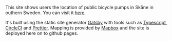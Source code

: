This site shows users the location of public bicycle pumps in Skåne in outhern Sweden. You can visit it [here](https://wisechimp.github.io/cykelpumpar-i-skane/).

It's built using the static site generator [Gatsby](https://www.gatsbyjs.com) with tools such as [Typescript](https://www.typescriptlang.org/), [CircleCI](https://www.circleci.com) and [Prettier](https://prettier.io). Mapping is provided by [Mapbox](https://www.mapbox.com) and the site is deployed here on to github pages.
